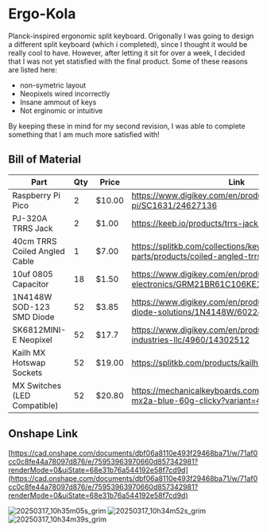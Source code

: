 # Ergo-Kola

Planck-inspired ergonomic split keyboard.
Origonally I was going to design a different split keyboard (which i completed), since I thought it would be really cool to have. However, after letting it sit for over a week, I decided that I was not yet statisfied with the final product. Some of these reasons are listed here:
- non-symetric layout
- Neopixels wired incorrectly
- Insane ammout of keys
- Not erginomic or intuitive

By keeping these in mind for my second revision, I was able to complete something that I am much more satisfied with! 

## Bill of Material
| Part | Qty | Price | Link |
| --- | --- | --- | --- |
| Raspberry Pi Pico | 2 | $10.00 | https://www.digikey.com/en/products/detail/raspberry-pi/SC1631/24627136 |
| PJ-320A TRRS Jack | 2 | $1.00 | https://keeb.io/products/trrs-jack-3-5mm |
| 40cm TRRS Coiled Angled Cable | 1 | $7.00 | https://splitkb.com/collections/keyboard-parts/products/coiled-angled-trrs-cable |
| 10uf 0805 Capacitor | 18 | $1.50 | https://www.digikey.com/en/products/detail/murata-electronics/GRM21BR61C106KE15K/2546903 |
| 1N4148W SOD-123 SMD Diode | 52 | $3.85 | https://www.digikey.com/en/products/detail/smc-diode-solutions/1N4148W/6022450 |
| SK6812MINI-E Neopixel | 52 | $17.7 | https://www.digikey.com/en/products/detail/adafruit-industries-llc/4960/14302512 |
| Kailh MX Hotswap Sockets | 52 | $19.00 | https://splitkb.com/products/kailh-hotswap-sockets |
| MX Switches (LED Compatible) | 52 | $20.80 |https://mechanicalkeyboards.com/products/cherry-mx2a-blue-60g-clicky?variant=48020492091692 |

## Onshape Link
[https://cad.onshape.com/documents/dbf06a8110e493f29468ba71/w/71af0cc0c8fe44a78097d876/e/75953963970660d857342981?renderMode=0&uiState=68e31b76a544192e58f7cd9d](https://cad.onshape.com/documents/dbf06a8110e493f29468ba71/w/71af0cc0c8fe44a78097d876/e/75953963970660d857342981?renderMode=0&uiState=68e31b76a544192e58f7cd9d)



![20250317_10h35m05s_grim](https://github.com/user-attachments/assets/99490410-5623-4efb-9cfd-1475e97d358f)
![20250317_10h34m52s_grim](https://github.com/user-attachments/assets/eab7e25c-df46-4fc1-87de-52e565bc6820)
![20250317_10h34m39s_grim](https://github.com/user-attachments/assets/83bf0cb1-ab24-440f-b1cd-6270b2aa2e27)
